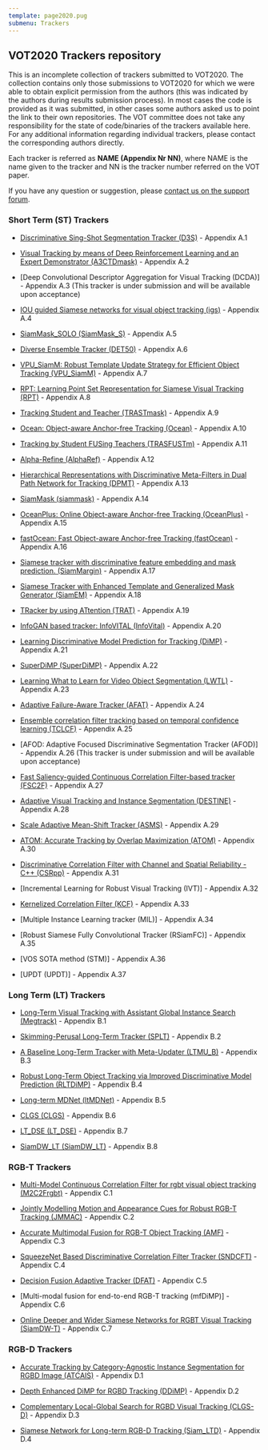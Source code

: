 ```yaml
---
template: page2020.pug
submenu: Trackers
---
```


## VOT2020 Trackers repository

This is an incomplete collection of trackers submitted to VOT2020. The collection contains only those submissions to VOT2020 for which we were able to obtain explicit permission from the authors (this was indicated by the authors during results submission process). In most cases the code is provided as it was submitted, in other cases some authors asked us to point the link to their own repositories.
The VOT committee does not take any responsibility for the state of code/binaries of the trackers available here. For any additional information regarding individual trackers, please contact the corresponding authors directly.

Each tracker is referred as **NAME (Appendix Nr NN)**, where NAME is the name given to the tracker and NN is the tracker number referred on the VOT paper.

If you have any question or suggestion, please <a href="https://groups.google.com/forum/?hl=en#!forum/votchallenge-help"> contact us on the support forum</a>.


### Short Term (ST) Trackers

-   [Discriminative Sing-Shot Segmentation Tracker (D3S)](http://data.votchallenge.net/vot2020/trackers/D3S-code-2020-04-20T12_34_11.394262.zip) - Appendix A.1

-   [Visual Tracking by means of Deep Reinforcement Learning and an Expert Demonstrator (A3CTDmask)](http://data.votchallenge.net/vot2020/trackers/A3CTDmask-code-2020-04-30T08_58_23.896859.zip) - Appendix A.2

-   [Deep Convolutional Descriptor Aggregation for Visual Tracking (DCDA)] - Appendix A.3 (This tracker is under submission and will be available upon acceptance)

-   [IOU guided Siamese networks for visual object tracking (igs)](http://data.votchallenge.net/vot2020/trackers/igs-code-2020-04-26T15_12_42.073921.zip) - Appendix A.4

-   [SiamMask_SOLO (SiamMask_S)](http://data.votchallenge.net/vot2020/trackers/SiamMask_S-code-2020-05-02T14_49_39.738986.zip) - Appendix A.5

-   [Diverse Ensemble Tracker (DET50)](http://data.votchallenge.net/vot2020/trackers/DET50-code-2020-04-30T11_30_04.984528.zip) - Appendix A.6

-   [VPU_SiamM: Robust Template Update Strategy for Efficient Object Tracking (VPU_SiamM)](http://data.votchallenge.net/vot2020/trackers/VPU_SiamM-code-2020-05-03T18_05_16.492954.zip) - Appendix A.7

-   [RPT: Learning Point Set Representation for Siamese Visual Tracking (RPT)](http://data.votchallenge.net/vot2020/trackers/RPT-code-2020-05-03T14_38_51.902820.zip) - Appendix A.8

-   [Tracking Student and Teacher (TRASTmask)](http://data.votchallenge.net/vot2020/trackers/TRASTmask-code-2020-05-03T12_15_27.366072.zip) - Appendix A.9

-   [Ocean: Object-aware Anchor-free Tracking (Ocean)](http://data.votchallenge.net/vot2020/trackers/Ocean-code-2020-05-03T06_20_55.941588.zip) - Appendix A.10

-   [Tracking by Student FUSing Teachers (TRASFUSTm)](http://data.votchallenge.net/vot2020/trackers/TRASFUSTm-code-2020-05-03T12_14_59.581358.zip) - Appendix A.11

-   [Alpha-Refine (AlphaRef)](http://data.votchallenge.net/vot2020/trackers/AlphaRef-code-2020-05-01T09_01_55.144494.zip) - Appendix A.12

-   [Hierarchical Representations with Discriminative Meta-Filters in Dual Path Network for Tracking (DPMT)](http://data.votchallenge.net/vot2020/trackers/DPMT-code-2020-05-03T10_47_03.898689.zip) - Appendix A.13

-   [SiamMask (siammask)](http://data.votchallenge.net/vot2020/trackers/siammask-code-2020-05-03T08_49_46.509960.zip) - Appendix A.14

-   [OceanPlus: Online Object-aware Anchor-free Tracking (OceanPlus)](http://data.votchallenge.net/vot2020/trackers/OceanPlus-code-2020-05-03T06_29_34.521559.zip) - Appendix A.15

-   [fastOcean: Fast Object-aware Anchor-free Tracking (fastOcean)](http://data.votchallenge.net/vot2020/trackers/fastOcean-code-2020-05-03T06_34_32.871402.zip) - Appendix A.16

-   [Siamese tracker with discriminative feature embedding and mask prediction. (SiamMargin)](http://data.votchallenge.net/vot2020/trackers/SiamMargin-code-2020-05-03T06_39_37.395955.zip) - Appendix A.17

-   [Siamese Tracker with Enhanced Template and Generalized Mask Generator (SiamEM)](http://data.votchallenge.net/vot2020/trackers/SiamEM-code-2020-05-03T17_22_12.423735.zip) - Appendix A.18

-   [TRacker by using ATtention (TRAT)](http://data.votchallenge.net/vot2020/trackers/TRAT-code-2020-05-03T15_19_01.553848.zip) - Appendix A.19

-   [InfoGAN based tracker: InfoVITAL (InfoVital)](http://data.votchallenge.net/vot2020/trackers/InfoVital-code-2020-05-03T15_39_14.872222.zip) - Appendix A.20

-   [Learning Discriminative Model Prediction for Tracking (DiMP)](http://data.votchallenge.net/vot2020/trackers/DiMP-code-2020-05-03T15_36_21.815843.zip) - Appendix A.21

-   [SuperDiMP (SuperDiMP)](http://data.votchallenge.net/vot2020/trackers/SuperDiMP-code-2020-05-03T15_37_00.840510.zip) - Appendix A.22

-   [Learning What to Learn for Video Object Segmentation (LWTL)](http://data.votchallenge.net/vot2020/trackers/LWTL-code-2020-05-03T15_37_26.935594.zip) - Appendix A.23

-   [Adaptive Failure-Aware Tracker (AFAT)](http://data.votchallenge.net/vot2020/trackers/AFAT-code-2020-05-03T23_55_56.084578.zip) - Appendix A.24

-   [Ensemble correlation filter tracking based on temporal confidence learning (TCLCF)](http://data.votchallenge.net/vot2020/trackers/TCLCF-code-2020-05-03T18_13_04.480424.zip) - Appendix A.25

-   [AFOD: Adaptive Focused Discriminative Segmentation Tracker (AFOD)] - Appendix A.26 (This tracker is under submission and will be available upon acceptance)

-   [Fast Saliency-guided Continuous Correlation Filter-based tracker (FSC2F)](http://data.votchallenge.net/vot2020/trackers/FSC2F-code-2020-05-03T22_02_13.521179.zip) - Appendix A.27

-   [Adaptive Visual Tracking and Instance Segmentation (DESTINE)](http://data.votchallenge.net/vot2020/trackers/DESTINE-code-2020-05-03T22_55_53.471485.zip) - Appendix A.28

-   [Scale Adaptive Mean-Shift Tracker (ASMS)](https://github.com/vojirt/asms) - Appendix A.29

-   [ATOM: Accurate Tracking by Overlap Maximization (ATOM)](http://data.votchallenge.net/vot2019/trackers/ATOM-code-2019-06-08T11_52_00.012755.zip) - Appendix A.30

-   [Discriminative Correlation Filter with Channel and Spatial Reliability - C++ (CSRpp)](http://data.votchallenge.net/vot2019/trackers/csrtpp-code-2018-06-16T14_49_45.311254.zip) - Appendix A.31

-   [Incremental Learning for Robust Visual Tracking (IVT)] - Appendix A.32

-   [Kernelized Correlation Filter (KCF)](https://github.com/vojirt/kcf) - Appendix A.33

-   [Multiple Instance Learning tracker (MIL)] - Appendix A.34

-   [Robust Siamese Fully Convolutional Tracker (RSiamFC)] - Appendix A.35

-   [VOS SOTA method (STM)] - Appendix A.36

-   [UPDT (UPDT)] - Appendix A.37


### Long Term (LT) Trackers

-   [Long-Term Visual Tracking with Assistant Global Instance Search (Megtrack)](http://data.votchallenge.net/vot2020/trackers/Megtrack-code-2020-05-03T21_48_35.876290.zip) - Appendix B.1

-   [Skimming-Perusal Long-Term Tracker (SPLT)](http://data.votchallenge.net/vot2020/trackers/SPLT-code-2020-05-03T00_48_57.394762.zip) - Appendix B.2

-   [A Baseline Long-Term Tracker with Meta-Updater (LTMU_B)](http://data.votchallenge.net/vot2020/trackers/LTMU_B-code-2020-05-03T09_20_52.479263.zip) - Appendix B.3

-   [Robust Long-Term Object Tracking via Improved Discriminative Model Prediction (RLTDiMP)](http://data.votchallenge.net/vot2020/trackers/RLT_DiMP-code-2020-05-03T21_30_17.801990.zip) - Appendix B.4

-   [Long-term MDNet (ltMDNet)](http://data.votchallenge.net/vot2020/trackers/ltMDNet-code-2020-05-04T02_00_09.117900.zip) - Appendix B.5

-   [CLGS (CLGS)](http://data.votchallenge.net/vot2019/trackers/CLGS-code-2019-06-09T03_13_33.004908.zip) - Appendix B.6

-   [LT_DSE (LT_DSE)](http://data.votchallenge.net/vot2019/trackers/LT_DSE-code-2019-06-09T22_36_29.680803.zip) - Appendix B.7

-   [SiamDW_LT (SiamDW_LT)](http://data.votchallenge.net/vot2019/trackers/SiamDW_LT-code-2019-06-09T16_52_47.585105.zip) - Appendix B.8


### RGB-T Trackers

-   [Multi-Model Continuous Correlation Filter for rgbt visual object tracking (M2C2Frgbt)](http://data.votchallenge.net/vot2020/trackers/M2C2Frgbt-code-2020-05-06T23_51_14.895360.zip) - Appendix C.1

-   [Jointly Modelling Motion and Appearance Cues for Robust RGB-T Tracking (JMMAC)](http://data.votchallenge.net/vot2020/trackers/JMMAC-code-2020-05-10T15_15_33.118991.zip) - Appendix C.2

-   [Accurate Multimodal Fusion for RGB-T Object Tracking (AMF)](http://data.votchallenge.net/vot2020/trackers/AMF-code-2020-05-09T18_09_26.958791.zip) - Appendix C.3

-   [SqueezeNet Based Discriminative Correlation Filter Tracker (SNDCFT)](http://data.votchallenge.net/vot2020/trackers/SNDCFT-code-2020-05-10T19_19_08.806494.zip) - Appendix C.4

-   [Decision Fusion Adaptive Tracker (DFAT)](http://data.votchallenge.net/vot2020/trackers/DFAT-code-2020-05-10T19_53_06.871882.zip) - Appendix C.5

-   [Multi-modal fusion for end-to-end RGB-T tracking (mfDiMP)] - Appendix C.6

-   [Online Deeper and Wider Siamese Networks for RGBT Visual Tracking (SiamDW-T)](http://data.votchallenge.net/vot2019/trackers/SiamDW_T-code-2019-06-09T16_25_24.726208.zip) - Appendix C.7


### RGB-D Trackers

-   [Accurate Tracking by Category-Agnostic Instance Segmentation for RGBD Image (ATCAIS)](http://data.votchallenge.net/vot2020/trackers/ATCAIS-code-2020-05-03T17_42_48.342495.zip) - Appendix D.1

-   [Depth Enhanced DiMP for RGBD Tracking (DDiMP)](http://data.votchallenge.net/vot2020/trackers/DDiMP-code-2020-05-03T15_17_02.241580.zip) - Appendix D.2

-   [Complementary Local-Global Search for RGBD Visual Tracking (CLGS-D)](http://data.votchallenge.net/vot2020/trackers/CLGS_D-code-2020-05-03T17_10_07.356369.zip) - Appendix D.3

-   [Siamese Network for Long-term RGB-D Tracking (Siam_LTD)](http://data.votchallenge.net/vot2020/trackers/Siam_LTD-code-2020-05-03T20_04_17.050151.zip) - Appendix D.4

